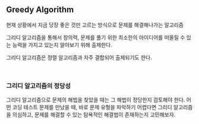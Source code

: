 ## Greedy Algorithm

현재 상황에서 지금 당장 좋은 것만 고르는 방식으로 문제를 해결해나가는 알고리즘

그리디 알고리즘을 통해서 창의력, 문제를 풀기 위한 최소한의 아이디어를 떠올릴 수 있는 능력을 가지고 있는지 알아보기 위해 출제한다.

그리디 알고리즘은 정렬 알고리즘과 자주 결합되어 출제되기도 한다.

<br>

### 그리디 알고리즘의 정당성
그리디 알고리즘으로 문제의 해법을 찾았을 때는 그 해법이 정당한지 검토해야 한다.
어떤 코딩 테스트 문제를 만났을 때, 바로 문제 유형을 파악하기 어렵다면 그리디 알고리즘을 의심하고, 문제를 해결할 수 있는 탐욕적인 해결법이 존재하는지 고민해보자.
